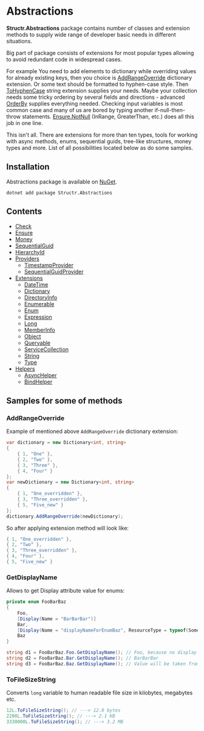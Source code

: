 # Abstractions

**Structr.Abstractions** package contains number of classes and extension methods to supply wide range of developer basic needs in different situations.

Big part of package consists of extensions for most popular types allowing to avoid redundant code in widespread cases.

For example You need to add elements to dictionary while overriding values for already existing keys, then you choice is [AddRangeOverride](Extensions/Abstractions-DictionaryExtensions.md) dictionary extension. Or some text should be formatted to hyphen-case style. Then [ToHyphenCase](Extensions/Abstractions-StringExtensions.md) string extension supplies your needs. Maybe your collection needs some tricky ordering by several fields and directions - advanced [OrderBy](Extensions/Abstractions-EnumerableExtensions.md) supplies everything needed. Checking input variables is most common case and many of us are bored by typing another if-null-then-throw statements. [Ensure.NotNull](Abstractions-Ensure.md) (InRange, GreaterThan, etc.) does all this job in one line.

This isn't all. There are extensions for more than ten types, tools for working with async methods, enums, sequential guids, tree-like structures, money types and more. List of all possibilities located below as do some samples.

## Installation

Abstractions package is available on [NuGet](https://www.nuget.org/packages/Structr.Abstractions/). 

```
dotnet add package Structr.Abstractions
```

## Contents

* [Check](Abstractions-Check.md)
* [Ensure](Abstractions-Ensure.md)
* [Money](Abstractions-Money.md)
* [SequentialGuid](Abstractions-SequentialGuid.md)
* [HierarchyId](Abstractions-HierarchyId.md)
* [Providers](Abstractions-Providers.md)
    * [TimestampProvider](Providers/Abstractions-TimestampProvider.md)
    * [SequentialGuidProvider](Providers/Abstractions-SequentialGuidProvider.md)
* [Extensions](Abstractions-Extensions.md)
    * [DateTime](Extensions/Abstractions-DateTimeExtensions.md)
    * [Dictionary](Extensions/Abstractions-DictionaryExtensions.md)
    * [DirectoryInfo](Extensions/Abstractions-DirectoryInfoExtensions.md)
    * [Enumerable](Extensions/Abstractions-EnumerableExtensions.md)
    * [Enum](Extensions/Abstractions-EnumExtensions.md)
    * [Expression](Extensions/Abstractions-ExpressionExtensions.md)
    * [Long](Extensions/Abstractions-LongExtensions.md)
    * [MemberInfo](Extensions/Abstractions-MemberInfoExtensions.md)
    * [Object](Extensions/Abstractions-ObjectExtensions.md)
    * [Queryable](Extensions/Abstractions-QueryableExtensions.md)
    * [ServiceCollection](Extensions/Abstractions-ServiceCollectionExtensions.md)
    * [String](Extensions/Abstractions-StringExtensions.md)
    * [Type](Extensions/Abstractions-TypeExtensions.md)
* [Helpers](Abstractions-Helpers.md)
    * [AsyncHelper](Helpers/Abstractions-AsyncHelper.md)
    * [BindHelper](Helpers/Abstractions-BindHelper.md)

## Samples for some of methods

### AddRangeOverride

Example of mentioned above ``AddRangeOverride`` dictionary extension:

```csharp
var dictionary = new Dictionary<int, string>
{
    { 1, "One" },
    { 2, "Two" },
    { 3, "Three" },
    { 4, "Four" }
};
var newDictionary = new Dictionary<int, string>
{
    { 1, "One_overridden" },
    { 3, "Three_overridden" },
    { 5, "Five_new" }
};
dictionary.AddRangeOverride(newDictionary);
```

So after applying extension method will look like:

```csharp
{ 1, "One_overridden" },
{ 2, "Two" },
{ 3, "Three_overridden" },
{ 4, "Four" },
{ 5, "Five_new" }
```

### GetDisplayName

Allows to get Display attribute value for enums:

```csharp
private enum FooBarBaz
{
    Foo,
    [Display(Name = "BarBarBar")]
    Bar,    
    [Display(Name = "displayNameForEnumBaz", ResourceType = typeof(SomeResources))]
    Baz
}

string d1 = FooBarBaz.Foo.GetDisplayName(); // Foo, because no display name was provided
string d2 = FooBarBaz.Bar.GetDisplayName(); // BarBarBar
string d3 = FooBarBaz.Baz.GetDisplayName(); // Value will be taken from SomeResources file
```

### ToFileSizeString

Converts `long` variable to human readable file size in kilobytes, megabytes etc.

```csharp
12L.ToFileSizeString(); // ---> 12.0 bytes
2200L.ToFileSizeString(); // ---> 2.1 KB
3330000L.ToFileSizeString(); // ---> 3.2 MB
```